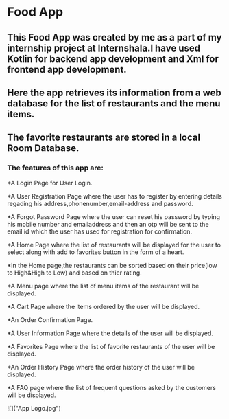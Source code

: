 # Food App

## This Food App was created by me as a part of my internship project at Internshala.I have used Kotlin for backend app development and Xml for frontend app development.

## Here the app retrieves its information from a web database for the list of restaurants and the menu items.

## The favorite restaurants are stored in a local Room Database.

### The features of this app are:

*A Login Page for User Login.

*A User Registration Page where the user has to register by entering details regading his address,phonenumber,email-address and password.

*A Forgot Password Page where the user can reset his password by typing his mobile number and emailaddress and then an otp will be sent to the email id which the user has used for registration for confirmation.

*A Home Page where the list of restaurants will be displayed for the user to select along with add to favorites button in the form of a heart.

*In the Home page,the restaurants can be sorted based on their price(low to High&High to Low) and based on thier rating.

*A Menu page where the list of menu items of the restaurant will be displayed.

*A Cart Page where the items ordered by the user will be displayed.

*An Order Confirmation Page.

*A User Information Page where the details of the user will be displayed.

*A Favorites Page where the list of favorite restaurants of the user will be displayed.

*An Order History Page where the order history of the user will be displayed.

*A FAQ page where the list of frequent questions asked by the customers will be displayed.

![]("App Logo.jpg")
